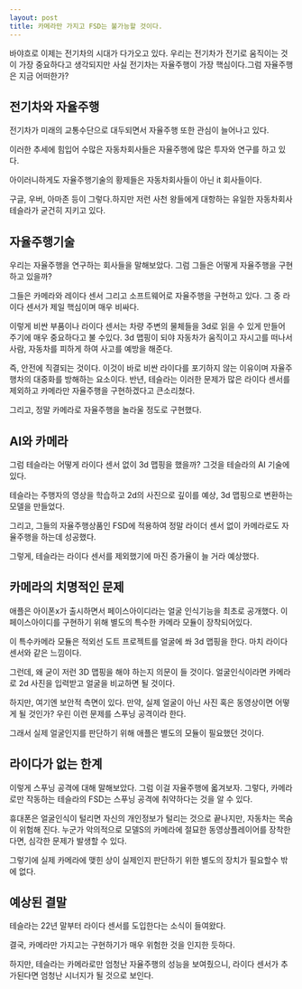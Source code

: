 ```yaml
---
layout: post
title: 카메라만 가지고 FSD는 불가능할 것이다.
---
```


바야흐로 이제는 전기차의 시대가 다가오고 있다. 우리는 전기차가 전기로 움직이는 것이 가장 중요하다고 생각되지만 사실 전기차는 자율주행이 가장 핵심이다.그럼 자율주행은 지금 어떠한가?



<h2>전기차와 자율주행</h2>
전기차가 미래의 교통수단으로 대두되면서 자율주행 또한 관심이 늘어나고 있다.

이러한 추세에 힘입어 수많은 자동차회사들은 자율주행에 많은 투자와 연구를 하고 있다.

아이러니하게도 자율주행기술의 황제들은 자동차회사들이 아닌 it 회사들이다.

구글, 우버, 아마존 등이 그렇다.하지만 저런 사천 왕들에게 대항하는 유일한 자동차회사 테슬라가 굳건히 지키고 있다. 



<h2>자율주행기술</h2>
우리는 자율주행을 연구하는 회사들을 말해보았다.
그럼 그들은 어떻게 자율주행을 구현하고 있을까?

그들은 카메라와 레이다 센서 그리고 소프트웨어로 자율주행을 구현하고 있다. 
그 중 라이다 센서가 제일 핵심이며 매우 비싸다.

이렇게 비싼 부품이나 라이다 센서는 차량 주변의 물체들을 3d로 읽을 수 있게 만들어 주기에 매우 중요하다고 불 수있다.
3d 맵핑이 되야 자동차가 움직이고 자시고를 떠나서 사람, 자동차를 피하게 하여 사고를 예방을 해준다.

즉, 안전에 직결되는 것이다. 이것이 바로 비싼 라이다를 포기하지 않는 이유이며 자율주행차의 대중화를 방해하는 요소이다.
반년, 테슬라는 이러한 문제가 많은 라이다 센서를 제외하고 카메라만 자율주행을 구현하겠다고 큰소리쳤다.

그리고, 정말 카메라로 자율주행을 놀라울 정도로 구현했다.



<h2>AI와 카메라</h2>
그럼 테슬라는 어떻게 라이다 센서 없이 3d 맵핑을 했을까? 그것을 테슬라의 AI 기술에 있다.

테슬라는 주행자의 영상을 학습하고 2d의 사진으로 깊이를 예상, 3d 맵핑으로 변환하는 모델을 만들었다.

그리고, 그들의 자율주행상품인 FSD에 적용하여 정말 라이더 센서 없이 카메라로도 자율주행을 하는데 성공했다.

그렇게, 테슬라는 라이다 센서를 제외했기에 마진 증가율이 늘 거라 예상했다.




<h2>카메라의 치명적인 문제</h2>
애플은 아이폰x가 출시하면서 페이스아이디라는 얼굴 인식기능을 최초로 공개했다.
이 페이스아이디를 구현하기 위해 별도의 특수한 카메라 모듈이 장착되어있다.

이 특수카메라 모듈은 적외선 도트 프로젝트를 얼굴에 쏴 3d 맵핑을 한다. 마치 라이다 센서와 같은 느낌이다.

그런데, 왜 굳이 저런 3D 맵핑을 해야 하는지 의문이 들 것이다. 얼굴인식이라면 카메라로 2d 사진을 입력받고 얼굴을 비교하면 될 것이다.

하지만, 여기엔 보안적 측면이 있다. 만약, 실제 얼굴이 아닌 사진 혹은 동영상이면 어떻게 될 것인가? 우린 이런 문제를 스푸닝 공격이라 한다.

그래서 실제 얼굴인지를 판단하기 위해 애플은 별도의 모듈이 필요했던 것이다.



<h2>라이다가 없는 한계</h2>
이렇게 스푸닝 공격에 대해 말해보았다. 그럼 이걸 자율주행에 옯겨보자.
그렇다, 카메라로만 작동하는 테슬라의 FSD는 스푸닝 공격에 취약하다는 것을 알 수 있다.

휴대폰은 얼굴인식이 털리면 자신의 개인정보가 털리는 것으로 끝나지만, 자동차는 목숨이 위험해 진다.
누군가 악의적으로 모델S의 카메라에 절묘한 동영상플레이어를 장착한다면, 심각한 문제가 발생할 수 있다.

그렇기에 실제 카메라에 맺힌 상이 실제인지 판단하기 위한 별도의 장치가 필요할수 밖에 없다.



<h2>예상된 결말</h2>
테슬라는 22년 말부터 라이다 센서를 도입한다는 소식이 들여왔다.

결국, 카메라만 가지고는 구현하기가 매우 위험한 것을 인지한 듯하다.

하지만, 테슬라는 카메라로만 엄청난 자율주행의 성능을 보여줬으니, 라이다 센서가 추가된다면 엄청난 시너지가 될 것으로 보인다.